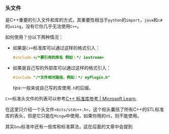 ### 头文件

是C++重要的引入文件和库的方式，其重要性相当于`python`的`import`，`java`和`c#`的`using`，没有它你几乎无法使用`C++`。

如何使用？分以下两种情况：

- 如果是`C++`标准库可以通过这样的格式引入：

  ```cpp
  #include </*要引用的库名 例如：*/ iostream>
  ```

- 如果是自己写的外部库可以通过这样的格式引入：

  ```cpp
  #include "/*文件相对路径，例如：*/ myPlugin.h"
  ```

  $tips:$一般来说自己写的库使用`.h`的后缀。

`C++`标准头文件的列表可以参考[C++ 标准库参考 | Microsoft Learn](https://learn.microsoft.com/zh-cn/cpp/standard-library/cpp-standard-library-reference?view=msvc-170),

在这里只介绍一个头文件`<bits/stdc++.h>`，这个标头囊括了所有C++的STL标准库的表头，但是它只能在`Mingw`中使用，如果你用的`VS`，则不能使用。

其实`Gnu`标准中还有一些库和标准算法，这在后面的文章中会提到